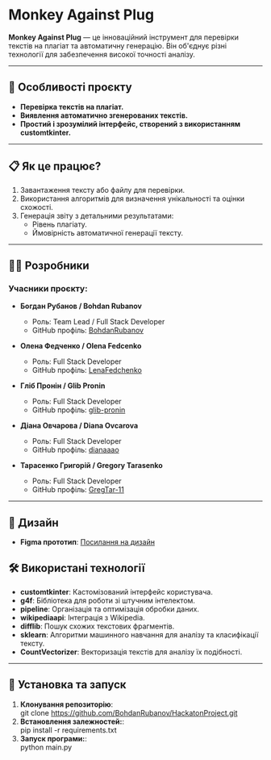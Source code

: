 # Monkey Against Plug

**Monkey Against Plug** — це інноваційний інструмент для перевірки текстів на плагіат та автоматичну генерацію. Він об'єднує різні технології для забезпечення високої точності аналізу.

---

## 🚀 Особливості проєкту

- **Перевірка текстів на плагіат.**  
- **Виявлення автоматично згенерованих текстів.**  
- **Простий і зрозумілий інтерфейс, створений з використанням customtkinter.**

---
## 📋 Як це працює?

1. Завантаження тексту або файлу для перевірки.  
2. Використання алгоритмів для визначення унікальності та оцінки схожості.  
3. Генерація звіту з детальними результатами:  
   - Рівень плагіату.  
   - Ймовірність автоматичної генерації тексту.  

---

## 🧑‍💻 Розробники

### Учасники проєкту:  

- **Богдан Рубанов / Bohdan Rubanov**  
  - Роль: Team Lead / Full Stack Developer  
  - GitHub профіль: [BohdanRubanov](https://github.com/BohdanRubanov)  

- **Олена Федченко / Olena Fedcenko**  
  - Роль: Full Stack Developer  
  - GitHub профіль: [LenaFedchenko](https://github.com/LenaFedchenko)  

- **Гліб Пронін / Glib Pronin**  
  - Роль: Full Stack Developer  
  - GitHub профіль: [glib-pronin](https://github.com/glib-pronin)  

- **Діана Овчарова / Diana Ovcarova**  
  - Роль: Full Stack Developer  
  - GitHub профіль: [dianaaao](https://github.com/dianaaao)  

- **Тарасенко Григорій / Gregory Tarasenko**  
  - Роль: Full Stack Developer  
  - GitHub профіль: [GregTar-11](https://github.com/GregTar-11)  

---

## 🎨 Дизайн  
- **Figma прототип**: [Посилання на дизайн](https://figma.com/your-design-link) 

## 🛠 Використані технології

- **customtkinter**: Кастомізований інтерфейс користувача.  
- **g4f**: Бібліотека для роботи зі штучним інтелектом.  
- **pipeline**: Організація та оптимізація обробки даних.  
- **wikipediaapi**: Інтеграція з Wikipedia.  
- **difflib**: Пошук схожих текстових фрагментів.  
- **sklearn**: Алгоритми машинного навчання для аналізу та класифікації тексту.  
- **CountVectorizer**: Векторизація текстів для аналізу їх подібності.  

---


## 📂 Установка та запуск

1. **Клонування репозиторію**:  
   git clone https://github.com/BohdanRubanov/HackatonProject.git
2. **Встановлення залежностей:**:  
   pip install -r requirements.txt
1. **Запуск програми:**:  
   python main.py


